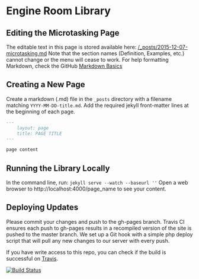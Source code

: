 # Engine Room Library

## Editing the Microtasking Page 

The editable text in this page is stored available here: [/_posts/2015-12-07-microtasking.md](/_posts/2015-12-07-microtasking.md)
Note that the section names (Definition, Examples, etc.) cannot change or the menu will cease to work.
For help formatting Markdown, check the GitHub [Markdown Basics](https://help.github.com/articles/markdown-basics/)

## Creating a New Page

Create a markdown (.md) file in the `_posts` directory with a filename matching `YYYY-MM-DD-title.md`. 
Add the required jekyll front-matter lines at the beginning of each page.

``` markdown
---
    layout: page
    title: PAGE TITLE
---

page content
```

## Running the Library Locally

In the command line, run:
`jekyll serve --watch --baseurl ''`
Open a web browser to http://localhost:4000/page_name to see your content.

## Deploying Updates

Please commit your changes and push to the gh-pages branch. Travis CI ensures each push to gh-pages results in a recompiled version of the site is pushed to the master branch. We set up a Git hook with a simple php deploy script that will pull any new changes to our server with every push.

If you have write access to this repo, you can check if the build is successful on [Travis](https://travis-ci.org/the-engine-room/library).

[![Build Status](https://travis-ci.org/the-engine-room/library.svg?branch=gh-pages)](https://travis-ci.org/the-engine-room/library)
